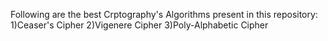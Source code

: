 Following are the best Crptography's Algorithms present in this repository:
1)Ceaser's Cipher
2)Vigenere Cipher
3)Poly-Alphabetic Cipher
